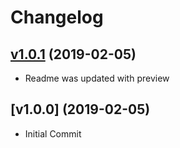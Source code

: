 # Changelog

## [v1.0.1](https://github.com/ceyhunkeklik/cnk-animating-button-bar/releases/tag/1.0.1) (2019-02-05)
* Readme was updated with preview

## [v1.0.0] (2019-02-05)
* Initial Commit

